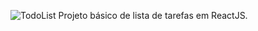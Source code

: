 ![TodoList](https://user-images.githubusercontent.com/47016580/111995965-50f9c200-8af8-11eb-844a-571a204a5a5a.jpg)
Projeto básico de lista de tarefas em ReactJS.
